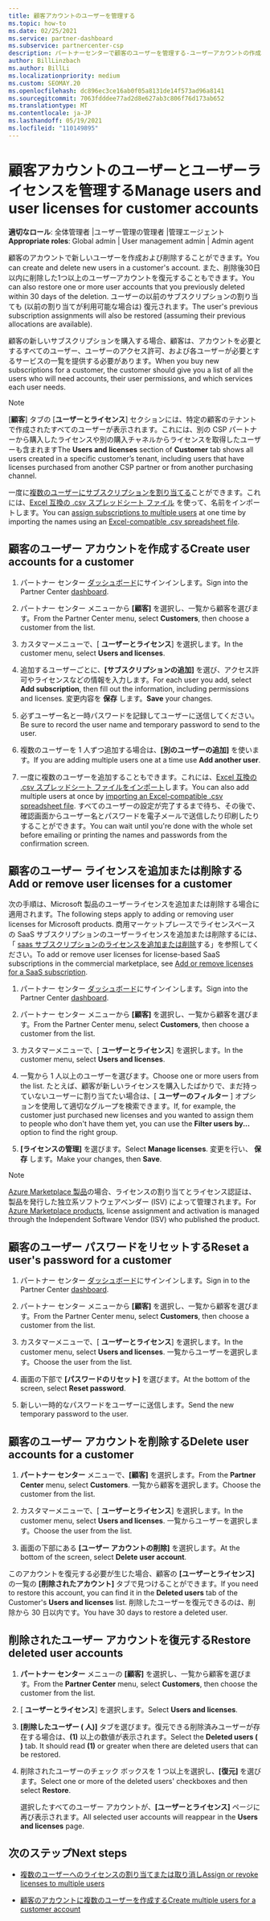 ```yaml
---
title: 顧客アカウントのユーザーを管理する
ms.topic: how-to
ms.date: 02/25/2021
ms.service: partner-dashboard
ms.subservice: partnercenter-csp
description: パートナーセンターで顧客のユーザーを管理する-ユーザーアカウントの作成、ユーザーライセンスの追加または削除、パスワードのリセット、ユーザーアカウントの削除または復元を行います。
author: BillLinzbach
ms.author: BillLi
ms.localizationpriority: medium
ms.custom: SEOMAY.20
ms.openlocfilehash: dc896ec3ce16ab0f05a8131de14f573ad96a8141
ms.sourcegitcommit: 7063fdddee77ad2d8e627ab3c806f76d173ab652
ms.translationtype: MT
ms.contentlocale: ja-JP
ms.lasthandoff: 05/19/2021
ms.locfileid: "110149895"
---
```

# <a name="manage-users-and-user-licenses-for-customer-accounts"></a><span data-ttu-id="4d1ed-103">顧客アカウントのユーザーとユーザーライセンスを管理する</span><span class="sxs-lookup"><span data-stu-id="4d1ed-103">Manage users and user licenses for customer accounts</span></span> 

<span data-ttu-id="4d1ed-104">**適切なロール**: 全体管理者 |ユーザー管理の管理者 |管理エージェント</span><span class="sxs-lookup"><span data-stu-id="4d1ed-104">**Appropriate roles**: Global admin | User management admin | Admin agent</span></span>


<span data-ttu-id="4d1ed-105">顧客のアカウントで新しいユーザーを作成および削除することができます。</span><span class="sxs-lookup"><span data-stu-id="4d1ed-105">You can create and delete new users in a customer's account.</span></span> <span data-ttu-id="4d1ed-106">また、削除後30日以内に削除した1つ以上のユーザーアカウントを復元することもできます。</span><span class="sxs-lookup"><span data-stu-id="4d1ed-106">You can also restore one or more user accounts that you previously deleted within 30 days of the deletion.</span></span> <span data-ttu-id="4d1ed-107">ユーザーの以前のサブスクリプションの割り当ても (以前の割り当てが利用可能な場合は) 復元されます。</span><span class="sxs-lookup"><span data-stu-id="4d1ed-107">The user's previous subscription assignments will also be restored (assuming their previous allocations are available).</span></span>

<span data-ttu-id="4d1ed-108">顧客の新しいサブスクリプションを購入する場合、顧客は、アカウントを必要とするすべてのユーザー、ユーザーのアクセス許可、および各ユーザーが必要とするサービスの一覧を提供する必要があります。</span><span class="sxs-lookup"><span data-stu-id="4d1ed-108">When you buy new subscriptions for a customer, the customer should give you a list of all the users who will need accounts, their user permissions, and which services each user needs.</span></span>  

>[!NOTE]
><span data-ttu-id="4d1ed-109">[**顧客**] タブの [**ユーザーとライセンス**] セクションには、特定の顧客のテナントで作成されたすべてのユーザーが表示されます。これには、別の CSP パートナーから購入したライセンスや別の購入チャネルからライセンスを取得したユーザーも含まれます</span><span class="sxs-lookup"><span data-stu-id="4d1ed-109">The **Users and licenses** section of **Customer** tab shows all users created in a specific customer’s tenant, including users that have licenses purchased from another CSP partner or from another purchasing channel.</span></span>

<span data-ttu-id="4d1ed-110">一度に[複数のユーザーにサブスクリプションを割り当てる](bulk-license-provisioning-for-multiple-users.md)ことができます。これには、[Excel 互換の .csv スプレッドシート ファイル](adding-multiple-users-to-a-customer-account.md) を使って、名前をインポートします。</span><span class="sxs-lookup"><span data-stu-id="4d1ed-110">You can [assign subscriptions to multiple users](bulk-license-provisioning-for-multiple-users.md) at one time by importing the names using an [Excel-compatible .csv spreadsheet file](adding-multiple-users-to-a-customer-account.md).</span></span>

<a href="" id="createuseraccounts"></a>

## <a name="create-user-accounts-for-a-customer"></a><span data-ttu-id="4d1ed-111">顧客のユーザー アカウントを作成する</span><span class="sxs-lookup"><span data-stu-id="4d1ed-111">Create user accounts for a customer</span></span>

1. <span data-ttu-id="4d1ed-112">パートナー センター [ダッシュボード](https://partner.microsoft.com/dashboard)にサインインします。</span><span class="sxs-lookup"><span data-stu-id="4d1ed-112">Sign into the Partner Center [dashboard](https://partner.microsoft.com/dashboard).</span></span>

2. <span data-ttu-id="4d1ed-113">パートナー センター メニューから **[顧客]** を選択し、一覧から顧客を選びます。</span><span class="sxs-lookup"><span data-stu-id="4d1ed-113">From the Partner Center menu, select **Customers**, then choose a customer from the list.</span></span>

3. <span data-ttu-id="4d1ed-114">カスタマーメニューで、[ **ユーザーとライセンス**] を選択します。</span><span class="sxs-lookup"><span data-stu-id="4d1ed-114">In the customer menu, select **Users and licenses**.</span></span>

4. <span data-ttu-id="4d1ed-115">追加するユーザーごとに、**[サブスクリプションの追加]** を選び、アクセス許可やライセンスなどの情報を入力します。</span><span class="sxs-lookup"><span data-stu-id="4d1ed-115">For each user you add, select **Add subscription**, then fill out the information, including permissions and licenses.</span></span> <span data-ttu-id="4d1ed-116">変更内容を **保存** します。</span><span class="sxs-lookup"><span data-stu-id="4d1ed-116">**Save** your changes.</span></span>

5. <span data-ttu-id="4d1ed-117">必ずユーザー名と一時パスワードを記録してユーザーに送信してください。</span><span class="sxs-lookup"><span data-stu-id="4d1ed-117">Be sure to record the user name and temporary password to send to the user.</span></span>

6. <span data-ttu-id="4d1ed-118">複数のユーザーを 1 人ずつ追加する場合は、**[別のユーザーの追加]** を使います。</span><span class="sxs-lookup"><span data-stu-id="4d1ed-118">If you are adding multiple users one at a time use **Add another user**.</span></span>

7. <span data-ttu-id="4d1ed-119">一度に複数のユーザーを追加することもできます。これには、[Excel 互換の .csv スプレッドシート ファイルをインポート](adding-multiple-users-to-a-customer-account.md)します。</span><span class="sxs-lookup"><span data-stu-id="4d1ed-119">You can also add multiple users at once by [importing an Excel-compatible .csv spreadsheet file](adding-multiple-users-to-a-customer-account.md).</span></span> <span data-ttu-id="4d1ed-120">すべてのユーザーの設定が完了するまで待ち、その後で、確認画面からユーザー名とパスワードを電子メールで送信したり印刷したりすることができます。</span><span class="sxs-lookup"><span data-stu-id="4d1ed-120">You can wait until you're done with the whole set before emailing or printing the names and passwords from the confirmation screen.</span></span>

<a href="" id="userlicensing"></a>

## <a name="add-or-remove-user-licenses-for-a-customer"></a><span data-ttu-id="4d1ed-121">顧客のユーザー ライセンスを追加または削除する</span><span class="sxs-lookup"><span data-stu-id="4d1ed-121">Add or remove user licenses for a customer</span></span>

<span data-ttu-id="4d1ed-122">次の手順は、Microsoft 製品のユーザーライセンスを追加または削除する場合に適用されます。</span><span class="sxs-lookup"><span data-stu-id="4d1ed-122">The following steps apply to adding or removing user licenses for Microsoft products.</span></span> <span data-ttu-id="4d1ed-123">商用マーケットプレースでライセンスベースの SaaS サブスクリプションのユーザーライセンスを追加または削除するには、「 [saas サブスクリプションのライセンスを追加または削除](csp-commercial-marketplace-manage.md#add-or-remove-licenses-for-a-saas-subscription)する」を参照してください。</span><span class="sxs-lookup"><span data-stu-id="4d1ed-123">To add or remove user licenses for license-based SaaS subscriptions in the commercial marketplace, see [Add or remove licenses for a SaaS subscription](csp-commercial-marketplace-manage.md#add-or-remove-licenses-for-a-saas-subscription).</span></span>

1. <span data-ttu-id="4d1ed-124">パートナー センター [ダッシュボード](https://partner.microsoft.com/dashboard)にサインインします。</span><span class="sxs-lookup"><span data-stu-id="4d1ed-124">Sign into the Partner Center [dashboard](https://partner.microsoft.com/dashboard).</span></span>

2. <span data-ttu-id="4d1ed-125">パートナー センター メニューから **[顧客]** を選択し、一覧から顧客を選びます。</span><span class="sxs-lookup"><span data-stu-id="4d1ed-125">From the Partner Center menu, select **Customers**, then choose a customer from the list.</span></span>

3. <span data-ttu-id="4d1ed-126">カスタマーメニューで、[ **ユーザーとライセンス**] を選択します。</span><span class="sxs-lookup"><span data-stu-id="4d1ed-126">In the customer menu, select **Users and licenses**.</span></span>

4. <span data-ttu-id="4d1ed-127">一覧から 1 人以上のユーザーを選びます。</span><span class="sxs-lookup"><span data-stu-id="4d1ed-127">Choose one or more users from the list.</span></span> <span data-ttu-id="4d1ed-128">たとえば、顧客が新しいライセンスを購入したばかりで、まだ持っていないユーザーに割り当てたい場合は、[ **ユーザーのフィルター** ] オプションを使用して適切なグループを検索できます。</span><span class="sxs-lookup"><span data-stu-id="4d1ed-128">If, for example, the customer just purchased new licenses and you wanted to assign them to people who don't have them yet, you can use the **Filter users by...** option to find the right group.</span></span>

5. <span data-ttu-id="4d1ed-129">**[ライセンスの管理]** を選びます。</span><span class="sxs-lookup"><span data-stu-id="4d1ed-129">Select **Manage licenses**.</span></span> <span data-ttu-id="4d1ed-130">変更を行い、 **保存** します。</span><span class="sxs-lookup"><span data-stu-id="4d1ed-130">Make your changes, then **Save**.</span></span>

> [!NOTE]
> <span data-ttu-id="4d1ed-131">[Azure Marketplace 製品](csp-commercial-marketplace-manage.md#assign-licenses-and-activate-a-subscription-on-behalf-of-a-customer)の場合、ライセンスの割り当てとライセンス認証は、製品を発行した独立系ソフトウェアベンダー (ISV) によって管理されます。</span><span class="sxs-lookup"><span data-stu-id="4d1ed-131">For [Azure Marketplace products](csp-commercial-marketplace-manage.md#assign-licenses-and-activate-a-subscription-on-behalf-of-a-customer), license assignment and activation is managed through the Independent Software Vendor (ISV) who published the product.</span></span>

<a href="" id="resetpassword"></a>

## <a name="reset-a-users-password-for-a-customer"></a><span data-ttu-id="4d1ed-132">顧客のユーザー パスワードをリセットする</span><span class="sxs-lookup"><span data-stu-id="4d1ed-132">Reset a user's password for a customer</span></span>

1. <span data-ttu-id="4d1ed-133">パートナー センター [ダッシュボード](https://partner.microsoft.com/dashboard)にサインインします。</span><span class="sxs-lookup"><span data-stu-id="4d1ed-133">Sign in to the Partner Center [dashboard](https://partner.microsoft.com/dashboard).</span></span>

2. <span data-ttu-id="4d1ed-134">パートナー センター メニューから **[顧客]** を選択し、一覧から顧客を選びます。</span><span class="sxs-lookup"><span data-stu-id="4d1ed-134">From the Partner Center menu, select **Customers**, then choose a customer from the list.</span></span>

3. <span data-ttu-id="4d1ed-135">カスタマーメニューで、[ **ユーザーとライセンス**] を選択します。</span><span class="sxs-lookup"><span data-stu-id="4d1ed-135">In the customer menu, select **Users and licenses**.</span></span> <span data-ttu-id="4d1ed-136">一覧からユーザーを選択します。</span><span class="sxs-lookup"><span data-stu-id="4d1ed-136">Choose the user from the list.</span></span>

4. <span data-ttu-id="4d1ed-137">画面の下部で **[パスワードのリセット]** を選びます。</span><span class="sxs-lookup"><span data-stu-id="4d1ed-137">At the bottom of the screen, select **Reset password**.</span></span> 

5. <span data-ttu-id="4d1ed-138">新しい一時的なパスワードをユーザーに送信します。</span><span class="sxs-lookup"><span data-stu-id="4d1ed-138">Send the new temporary password to the user.</span></span>

<a href="" id="deleteuseraccounts"></a>

## <a name="delete-user-accounts-for-a-customer"></a><span data-ttu-id="4d1ed-139">顧客のユーザー アカウントを削除する</span><span class="sxs-lookup"><span data-stu-id="4d1ed-139">Delete user accounts for a customer</span></span>

1. <span data-ttu-id="4d1ed-140">**パートナー センター** メニューで、**[顧客]** を選択します。</span><span class="sxs-lookup"><span data-stu-id="4d1ed-140">From the **Partner Center** menu, select **Customers**.</span></span> <span data-ttu-id="4d1ed-141">一覧から顧客を選択します。</span><span class="sxs-lookup"><span data-stu-id="4d1ed-141">Choose the customer from the list.</span></span>

2. <span data-ttu-id="4d1ed-142">カスタマーメニューで、[ **ユーザーとライセンス**] を選択します。</span><span class="sxs-lookup"><span data-stu-id="4d1ed-142">In the customer menu, select **Users and licenses**.</span></span> <span data-ttu-id="4d1ed-143">一覧からユーザーを選択します。</span><span class="sxs-lookup"><span data-stu-id="4d1ed-143">Choose the user from the list.</span></span>

3. <span data-ttu-id="4d1ed-144">画面の下部にある **[ユーザー アカウントの削除]** を選択します。</span><span class="sxs-lookup"><span data-stu-id="4d1ed-144">At the bottom of the screen, select **Delete user account**.</span></span>

<span data-ttu-id="4d1ed-145">このアカウントを復元する必要が生じた場合、顧客の **[ユーザーとライセンス]** の一覧の **[削除されたアカウント]** タブで見つけることができます。</span><span class="sxs-lookup"><span data-stu-id="4d1ed-145">If you need to restore this account, you can find it in the **Deleted users** tab of the Customer's **Users and licenses** list.</span></span> <span data-ttu-id="4d1ed-146">削除したユーザーを復元できるのは、削除から 30 日以内です。</span><span class="sxs-lookup"><span data-stu-id="4d1ed-146">You have 30 days to restore a deleted user.</span></span>

<a href="" id="restoreuseraccounts"></a>

## <a name="restore-deleted-user-accounts"></a><span data-ttu-id="4d1ed-147">削除されたユーザー アカウントを復元する</span><span class="sxs-lookup"><span data-stu-id="4d1ed-147">Restore deleted user accounts</span></span>

1. <span data-ttu-id="4d1ed-148">**パートナー センター** メニューの **[顧客]** を選択し、一覧から顧客を選びます。</span><span class="sxs-lookup"><span data-stu-id="4d1ed-148">From the **Partner Center** menu, select **Customers**, then choose the customer from the list.</span></span>

2. <span data-ttu-id="4d1ed-149">[ **ユーザーとライセンス**] を選択します。</span><span class="sxs-lookup"><span data-stu-id="4d1ed-149">Select **Users and licenses**.</span></span>

3. <span data-ttu-id="4d1ed-150">**[削除したユーザー ( 人)]** タブを選びます。復元できる削除済みユーザーが存在する場合は、**(1)** 以上の数値が表示されます。</span><span class="sxs-lookup"><span data-stu-id="4d1ed-150">Select the **Deleted users ( )** tab. It should read **(1)** or greater when there are deleted users that can be restored.</span></span>

4. <span data-ttu-id="4d1ed-151">削除されたユーザーのチェック ボックスを 1 つ以上を選択し、**[復元]** を選びます。</span><span class="sxs-lookup"><span data-stu-id="4d1ed-151">Select one or more of the deleted users' checkboxes and then select **Restore**.</span></span>

    <span data-ttu-id="4d1ed-152">選択したすべてのユーザー アカウントが、**[ユーザーとライセンス]** ページに再び表示されます。</span><span class="sxs-lookup"><span data-stu-id="4d1ed-152">All selected user accounts will reappear in the **Users and licenses** page.</span></span>

## <a name="next-steps"></a><span data-ttu-id="4d1ed-153">次のステップ</span><span class="sxs-lookup"><span data-stu-id="4d1ed-153">Next steps</span></span>

- [<span data-ttu-id="4d1ed-154">複数のユーザーへのライセンスの割り当てまたは取り消し</span><span class="sxs-lookup"><span data-stu-id="4d1ed-154">Assign or revoke licenses to multiple users</span></span>](bulk-license-provisioning-for-multiple-users.md)

- [<span data-ttu-id="4d1ed-155">顧客のアカウントに複数のユーザーを作成する</span><span class="sxs-lookup"><span data-stu-id="4d1ed-155">Create multiple users for a customer account</span></span>](adding-multiple-users-to-a-customer-account.md)
